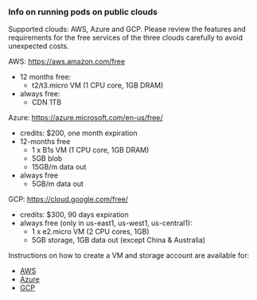 ### Info on running pods on public clouds

Supported clouds: AWS, Azure and GCP.
Please review the features and requirements for the free services of the three clouds carefully to avoid unexpected costs.

AWS: https://aws.amazon.com/free
- 12 months free:
  - t2/t3.micro VM (1 CPU core, 1GB DRAM)
- always free:
   - CDN 1TB

Azure: https://azure.microsoft.com/en-us/free/
- credits: $200, one month expiration
- 12-months free
  - 1 x B1s VM (1 CPU core, 1GB DRAM)
  - 5GB blob
  - 15GB/m data out
- always free
  - 5GB/m data out

GCP: https://cloud.google.com/free/
- credits: $300, 90 days expiration
- always free (only in us-east1, us-west1, us-central1):
  - 1 x e2.micro VM (2 CPU cores, 1GB)
  - 5GB storage, 1GB data out (except China & Australia)

Instructions on how to create a VM and storage account are available for:
- [AWS](https://github.com/StevenHessing/byoda-python/blob/master/docs/infrastructure/aws-vm-pod.md)
- [Azure](https://github.com/StevenHessing/byoda-python/blob/master/docs/infrastructure/azure-vm-pod.md)
- [GCP](https://github.com/StevenHessing/byoda-python/blob/master/docs/infrastructure/gcp-vm-pod.md)
